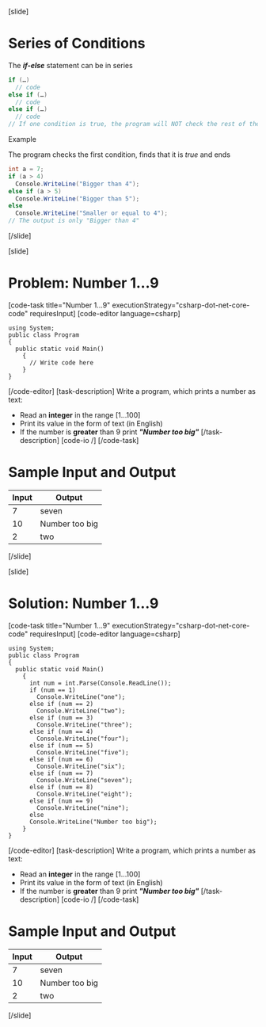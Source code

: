 [slide]
# Series of Conditions
The ***if-else*** statement can be in series

```csharp
if (…) 
  // code
else if (…) 
  // code
else if (…) 
  // code
// If one condition is true, the program will NOT check the rest of the conditions
```

Example

The program checks the first condition, finds that it is *true* and ends

```csharp
int a = 7;
if (a > 4) 
  Console.WriteLine("Bigger than 4"); 
else if (a > 5)
  Console.WriteLine("Bigger than 5"); 
else 
  Console.WriteLine("Smaller or equal to 4"); 
// The output is only "Bigger than 4"
```
[/slide]

[slide]
# Problem: Number 1...9
[code-task title="Number 1...9" executionStrategy="csharp-dot-net-core-code" requiresInput]
[code-editor language=csharp]
```
using System;
public class Program
{
  public static void Main()
    {
      // Write code here
    }
}
```
[/code-editor]
[task-description]
Write a program, which prints a number as text: 

  * Read an **integer** in the range [1…100]
  * Print its value in the form of text (in English)
  * If the number is **greater** than 9 print ***"Number too big"***
[/task-description]
[code-io /]
[/code-task]

# Sample Input and Output
|Input|Output|
|-----|------|
|7|seven|
|10|Number too big|
|2|two|
[/slide]

[slide]
# Solution: Number 1...9
[code-task title="Number 1...9" executionStrategy="csharp-dot-net-core-code" requiresInput]
[code-editor language=csharp]
```
using System;
public class Program
{
  public static void Main()
    {
      int num = int.Parse(Console.ReadLine());
      if (num == 1)
        Console.WriteLine("one");
      else if (num == 2)
        Console.WriteLine("two");
      else if (num == 3)
        Console.WriteLine("three");
      else if (num == 4)
        Console.WriteLine("four");
      else if (num == 5)
        Console.WriteLine("five");
      else if (num == 6)
        Console.WriteLine("six");
      else if (num == 7)
        Console.WriteLine("seven");
      else if (num == 8)
        Console.WriteLine("eight");
      else if (num == 9)
        Console.WriteLine("nine");
      else
      Console.WriteLine("Number too big");
    }
}
```
[/code-editor]
[task-description]
Write a program, which prints a number as text:

  * Read an **integer** in the range [1…100]
  * Print its value in the form of text (in English)
  * If the number is **greater** than 9 print ***"Number too big"***
[/task-description]
[code-io /]
[/code-task]

# Sample Input and Output
|Input|Output|
|-----|------|
|7|seven|
|10|Number too big|
|2|two|
[/slide]
